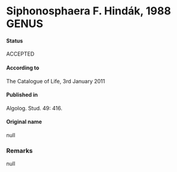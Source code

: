 Siphonosphaera F. Hindák, 1988 GENUS
=======

#### Status
ACCEPTED

#### According to
The Catalogue of Life, 3rd January 2011

#### Published in
Algolog. Stud. 49: 416.

#### Original name
null

### Remarks
null